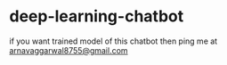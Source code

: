 # deep-learning-chatbot
if you want trained model of this chatbot then ping me at arnavaggarwal8755@gmail.com
